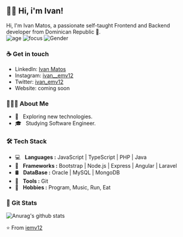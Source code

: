 ## :man_technologist:  Hi, i'm Ivan! 

Hi, I'm Ivan Matos, a passionate self-taught Frontend and Backend developer from Dominican Republic :wave:.
<br/>
![age](https://img.shields.io/badge/Age-21-blue)
![focus](https://img.shields.io/badge/Focus-Backend-brightgreen)
![Gender](https://img.shields.io/badge/Gender-%F0%9F%A4%B5-lightgrey)
<br/>


### ☕ Get in touch
- LinkedIn: <a href = "https://www.linkedin.com/in/ivan-ernesto-matos-villar-a00b581b3/">Ivan Matos</a>
- Instagram: <a href = "https://www.instagram.com/ivan__emv12/">ivan__emv12</a>
- Twitter: <a href = "https://twitter.com/ivan_emv12">ivan_emv12</a>
- Website: coming soon

### 👨🏻‍💻 About Me

- 🤔 &nbsp; Exploring new technologies.
- 🎓 &nbsp; Studying Software Engineer.

### 🛠 Tech Stack

- 💻 &nbsp; **Languages :** JavaScript | TypeScript | PHP | Java
- 🧰 &nbsp; **Frameworks :** Bootstrap | Node.js | Express | Angular |  Laravel 
- 🛢 &nbsp; **DataBase :** Oracle | MySQL | MongoDB
- 🔧 &nbsp; **Tools :** Git 
- 💪 &nbsp; **Hobbies :** Program, Music, Run, Eat

### 🐙 Git Stats


  ![Anurag's github stats](https://github-readme-stats.vercel.app/api/?username=Iemv12&show_icons=true&title_color=fff&icon_color=79ff97&text_color=9f9f9f&bg_color=151515)


⭐️ From [iemv12](https://github.com/iemv12)

